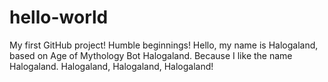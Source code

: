 # hello-world

My first GitHub project! Humble beginnings!
Hello, my name is Halogaland, based on Age of Mythology Bot Halogaland. Because I like the name Halogaland.
Halogaland, Halogaland, Halogaland!

